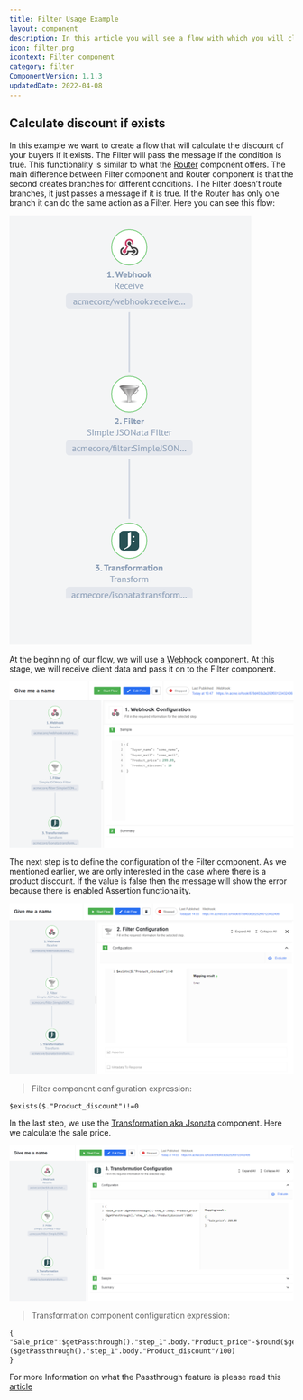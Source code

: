 ```yaml
---
title: Filter Usage Example
layout: component
description: In this article you will see a flow with which you will clearly see how and where the Filter component is used.
icon: filter.png
icontext: Filter component
category: filter
ComponentVersion: 1.1.3
updatedDate: 2022-04-08
---
```


## Calculate discount if exists

In this example we want to create a flow that will calculate the discount of your buyers if it exists. The Filter will pass the message if the condition is true. This functionality is similar to what the [Router](/components/router) component offers. The main difference between Filter component and Router component is that the second creates branches for different conditions. The Filter doesn’t route branches, it just passes a message if it is true. If the Router has only one branch it can do the same action as a Filter. Here you can see this flow:

![Flow example](img/example_flow.png)

At the beginning of our flow, we will use a [Webhook](/components/webhook) component. At this stage, we will receive client data and pass it on to the Filter component.

![Filter usage example 1](img/filter-usage-example_1.png)

The next step is to define the configuration of the Filter component. As we mentioned earlier, we are only interested in the case where there is a product discount. If the value is false then the message will show the error because there is enabled Assertion functionality.

![Filter usage example 2](img/filter-usage-example_2.png)

>Filter component configuration expression:
```
$exists($."Product_discount")!=0
```

In the last step, we use the [Transformation aka Jsonata](/components/jsonata) component. Here we calculate the sale price.

![Filter usage example 3](img/filter-usage-example_3.png)

>Transformation component configuration expression:
```
{
"Sale_price":$getPassthrough()."step_1".body."Product_price"-$round($getPassthrough()."step_1".body."Product_price")*($getPassthrough()."step_1".body."Product_discount"/100)
}
```
For more Information on what the Passthrough feature is please read this [article](/guides/passthrough-feature)
